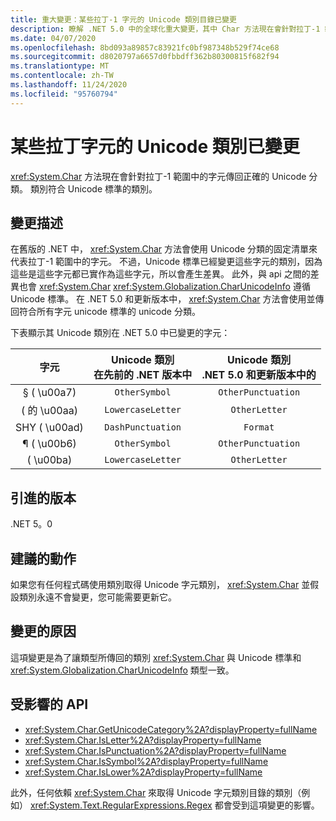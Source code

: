 ```yaml
---
title: 重大變更：某些拉丁-1 字元的 Unicode 類別目錄已變更
description: 瞭解 .NET 5.0 中的全球化重大變更，其中 Char 方法現在會針對拉丁-1 範圍中的字元傳回正確的 Unicode 類別。
ms.date: 04/07/2020
ms.openlocfilehash: 8bd093a89857c83921fc0bf987348b529f74ce68
ms.sourcegitcommit: d8020797a6657d0fbbdff362b80300815f682f94
ms.translationtype: MT
ms.contentlocale: zh-TW
ms.lasthandoff: 11/24/2020
ms.locfileid: "95760794"
---
```

# <a name="unicode-category-changed-for-some-latin-1-characters"></a>某些拉丁字元的 Unicode 類別已變更

<xref:System.Char> 方法現在會針對拉丁-1 範圍中的字元傳回正確的 Unicode 分類。 類別符合 Unicode 標準的類別。

## <a name="change-description"></a>變更描述

在舊版的 .NET 中， <xref:System.Char> 方法會使用 Unicode 分類的固定清單來代表拉丁-1 範圍中的字元。 不過，Unicode 標準已經變更這些字元的類別，因為這些是這些字元都已實作為這些字元，所以會產生差異。 此外，與 api 之間的差異也會 <xref:System.Char> <xref:System.Globalization.CharUnicodeInfo> 遵循 Unicode 標準。 在 .NET 5.0 和更新版本中， <xref:System.Char> 方法會使用並傳回符合所有字元 unicode 標準的 unicode 分類。

下表顯示其 Unicode 類別在 .NET 5.0 中已變更的字元：

| 字元    | Unicode 類別<br>在先前的 .NET 版本中 | Unicode 類別<br>.NET 5.0 和更新版本中的 |
|:------------:|:---------------------------------------------:|:--------------------------------------------------:|
| § ( \u00a7)    | `OtherSymbol`                                 | `OtherPunctuation`                                 |
|  ( 的 \u00aa)    | `LowercaseLetter`                             | `OtherLetter`                                      |
| SHY ( \u00ad)  | `DashPunctuation`                             | `Format`                                           |
| ¶ ( \u00b6)    | `OtherSymbol`                                 | `OtherPunctuation`                                 |
|  ( \u00ba)    | `LowercaseLetter`                             | `OtherLetter`                                      |

## <a name="version-introduced"></a>引進的版本

.NET 5。0

## <a name="recommended-action"></a>建議的動作

如果您有任何程式碼使用類別取得 Unicode 字元類別， <xref:System.Char> 並假設類別永遠不會變更，您可能需要更新它。

## <a name="reason-for-change"></a>變更的原因

這項變更是為了讓類型所傳回的類別 <xref:System.Char> 與 Unicode 標準和 <xref:System.Globalization.CharUnicodeInfo> 類型一致。

## <a name="affected-apis"></a>受影響的 API

- <xref:System.Char.GetUnicodeCategory%2A?displayProperty=fullName>
- <xref:System.Char.IsLetter%2A?displayProperty=fullName>
- <xref:System.Char.IsPunctuation%2A?displayProperty=fullName>
- <xref:System.Char.IsSymbol%2A?displayProperty=fullName>
- <xref:System.Char.IsLower%2A?displayProperty=fullName>

此外，任何依賴 <xref:System.Char> 來取得 Unicode 字元類別目錄的類別（例如） <xref:System.Text.RegularExpressions.Regex> 都會受到這項變更的影響。

<!--

### Affected APIs

- `Overload:System.Char.GetUnicodeCategory`
- `Overload:System.Char.IsLetter`
- `Overload:System.Char.IsPunctuation`
- `Overload:System.Char.IsSymbol`
- `Overload:System.Char.IsLower`

### Category

- Core .NET libraries
- Globalization
-
-->
